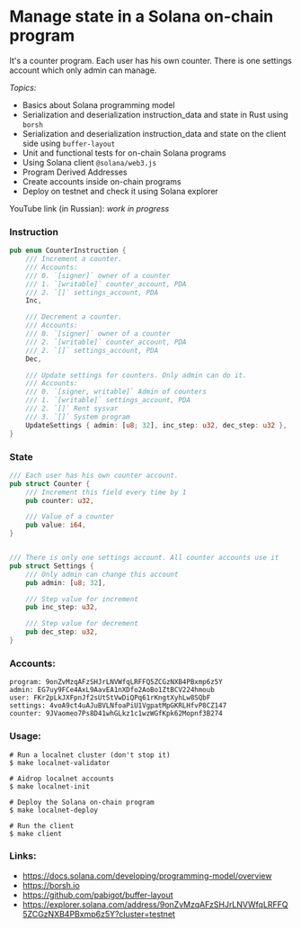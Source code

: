 # Manage state in a Solana on-chain program
It's a counter program. Each user has his own counter. There is one settings account which only admin can manage.


_Topics:_
- Basics about Solana programming model   
- Serialization and deserialization instruction_data and state in Rust using `borsh`
- Serialization and deserialization instruction_data and state on the client side using `buffer-layout`
- Unit and functional tests for on-chain Solana programs
- Using Solana client `@solana/web3.js`
- Program Derived Addresses
- Create accounts inside on-chain programs
- Deploy on testnet and check it using Solana explorer

YouTube link (in Russian): *work in progress*  


### Instruction
```rust
pub enum CounterInstruction {
    /// Increment a counter.
    /// Accounts:
    /// 0. `[signer]` owner of a counter
    /// 1. `[writable]` counter_account, PDA
    /// 2. `[]` settings_account, PDA
    Inc,

    /// Decrement a counter.
    /// Accounts:
    /// 0. `[signer]` owner of a counter
    /// 2. `[writable]` counter_account, PDA
    /// 2. `[]` settings_account, PDA
    Dec,

    /// Update settings for counters. Only admin can do it.
    /// Accounts:
    /// 0. `[signer, writable]` Admin of counters
    /// 1. `[writable]` settings_account, PDA
    /// 2. `[]` Rent sysvar
    /// 3. `[]` System program
    UpdateSettings { admin: [u8; 32], inc_step: u32, dec_step: u32 },
}
```

### State
```rust
/// Each user has his own counter account.
pub struct Counter {
    /// Increment this field every time by 1
    pub counter: u32,

    /// Value of a counter
    pub value: i64,
}


/// There is only one settings account. All counter accounts use it
pub struct Settings {
    /// Only admin can change this account
    pub admin: [u8; 32],

    /// Step value for increment
    pub inc_step: u32,

    /// Step value for decrement
    pub dec_step: u32,
}
```


### Accounts:
```
program: 9onZvMzqAFzSHJrLNVWfqLRFFQ5ZCGzNXB4PBxmp6z5Y
admin: EG7uy9FCe4AxL9AavEA1nXDfo2AoBo1ZtBCV224hmoub
user: FKr2pLkJXFpnJf2sUtStVwDiQPq61rKngtXyhLw8SQbF
settings: 4voA9ct4uAJuBVLNfoaPiU1VgpatMpGKRLHfvP8CZ147
counter: 9JVaomeo7Ps8D41whGLkz1c1wzWGfKpk62Mopnf3B274
```


### Usage:
```
# Run a localnet cluster (don't stop it)
$ make localnet-validator

# Aidrop localnet accounts
$ make localnet-init

# Deploy the Solana on-chain program
$ make localnet-deploy

# Run the client
$ make client 
```

### Links:
- https://docs.solana.com/developing/programming-model/overview
- https://borsh.io
- https://github.com/pabigot/buffer-layout
- https://explorer.solana.com/address/9onZvMzqAFzSHJrLNVWfqLRFFQ5ZCGzNXB4PBxmp6z5Y?cluster=testnet